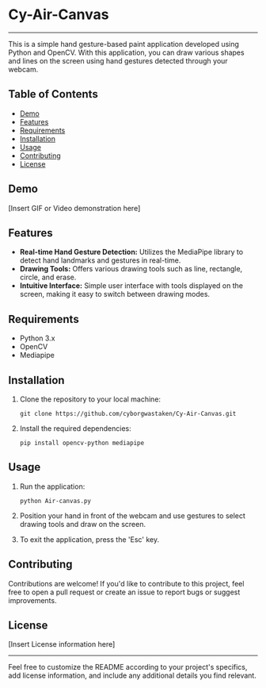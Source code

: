 # Cy-Air-Canvas

---

This is a simple hand gesture-based paint application developed using Python and OpenCV. With this application, you can draw various shapes and lines on the screen using hand gestures detected through your webcam.

## Table of Contents

- [Demo](#demo)
- [Features](#features)
- [Requirements](#requirements)
- [Installation](#installation)
- [Usage](#usage)
- [Contributing](#contributing)
- [License](#license)

## Demo

[Insert GIF or Video demonstration here]

## Features

- **Real-time Hand Gesture Detection:** Utilizes the MediaPipe library to detect hand landmarks and gestures in real-time.
- **Drawing Tools:** Offers various drawing tools such as line, rectangle, circle, and erase.
- **Intuitive Interface:** Simple user interface with tools displayed on the screen, making it easy to switch between drawing modes.

## Requirements

- Python 3.x
- OpenCV
- Mediapipe

## Installation

1. Clone the repository to your local machine:

   ```
   git clone https://github.com/cyborgwastaken/Cy-Air-Canvas.git
   ```

2. Install the required dependencies:

   ```
   pip install opencv-python mediapipe
   ```

## Usage

1. Run the application:

   ```
   python Air-canvas.py
   ```

2. Position your hand in front of the webcam and use gestures to select drawing tools and draw on the screen.

3. To exit the application, press the 'Esc' key.

## Contributing

Contributions are welcome! If you'd like to contribute to this project, feel free to open a pull request or create an issue to report bugs or suggest improvements.

## License

[Insert License information here]

---

Feel free to customize the README according to your project's specifics, add license information, and include any additional details you find relevant.